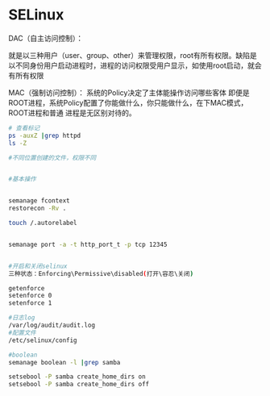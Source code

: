 # SELinux

DAC（自主访问控制）：

就是以三种用户（user、group、other）来管理权限，root有所有权限。缺陷是以不同身份用户启动进程时，进程的访问权限受用户显示，如使用root启动，就会有所有权限

MAC（强制访问控制）：
系统的Policy决定了主体能操作访问哪些客体
即便是ROOT进程，系统Policy配置了你能做什么，你只能做什么，在下MAC模式，ROOT进程和普通
进程是无区别对待的。

```bash
# 查看标记
ps -auxZ |grep httpd
ls -Z

#不同位置创建的文件，权限不同


#基本操作


semanage fcontext 
restorecon -Rv .

touch /.autorelabel


semanage port -a -t http_port_t -p tcp 12345


#开启和关闭selinux
三种状态：Enforcing\Permissive\disabled(打开\容忍\关闭)

getenforce
setenforce 0
setenforce 1

#日志log
/var/log/audit/audit.log
#配置文件
/etc/selinux/config

#boolean
semanage boolean -l |grep samba

setsebool -P samba create_home_dirs on
setsebool -P samba create_home_dirs off
```